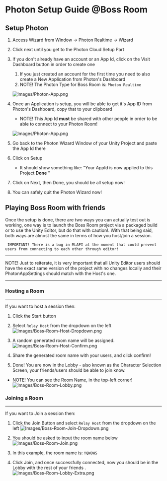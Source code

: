 # Photon Setup Guide @Boss Room

## Setup Photon

1. Access Wizard from Window → Photon Realtime → Wizard
2. Click next until you get to the Photon Cloud Setup Part
3. If you don't already have an account or an App Id, click on the Visit Dashboard button in order to create one	
    1.  If you just created an account for the first time you need to also create a New Application from Photon's Dashboard
    2. NOTE! The Photon Type for Boss Room is: `Photon Realtime`
       
   ![Images/Photon-App.png](Images/Photon-App.png)

4. Once an Application is setup, you will be able to get it's App ID from Photon's Dashboard, copy that to your clipboard
    - NOTE! This App Id **must** be shared with other people in order to be able to connect to your Photon Room!

   ![Images/Photon-App.png](Images/Photon-Dashboard.png)

5. Go back to the Photon Wizard Window of your Unity Project and paste the App Id there
6. Click on Setup
    - It should show something like: "Your AppId is now applied to this Project **Done** "
7. Click on Next, then Done, you should be all setup now!
8. You can safely quit the Photon Wizard now!

## Playing Boss Room with friends

Once the setup is done, there are two ways you can actually test out is working, one way is to launch the Boss Room project via a packaged build or to use the Unity Editor, but do that with caution!. With that being said, both ways are almost the same in terms of how you host/join a session.

```
 IMPORTANT! There is a bug in MLAPI at the moment that could prevent users from connecting to each other through editor!
```

---

NOTE! Just to reiterate, it is very important that all Unity Editor users should have the exact same version of the project with no changes locally and their PhotonAppSettings should match with the Host's one.

---

### Hosting a Room

---
If you want to host a session then:


1. Click the Start button
2. Select `Relay Host` from the dropdown on the left
   ![Images/Boss-Room-Host-Dropdown.png](Images/Boss-Room-Host-Dropdown.png)
   
3. A random generated room name will be assigned.
   ![Images/Boss-Room-Host-Confirm.png](Images/Boss-Room-Host-Confirm.png)
   
4. Share the generated room name with your users, and click confirm!
   
5. Done! You are now in the Lobby - also known as the Character Selection Screen, your friends/users should be able to join know.
   
- NOTE! You can see the Room Name, in the top-left corner!
  ![Images/Boss-Room-Lobby.png](Images/Boss-Room-Lobby.png)

### Joining a Room

---

If you want to Join a session then:
1. Click the Join Button and select `Relay Host` from the dropdown on the left
   ![Images/Boss-Room-Join-Dropdown.png](Images/Boss-Room-Join-Dropdown.png)
2. You should be asked to input the room name below
   ![Images/Boss-Room-Join.png](Images/Boss-Room-Join.png)

3. In this example, the room name is: `YQWOWS`

4. Click Join, and once successfully connected, now you should be in the Lobby with the rest of your friends .
   ![Images/Boss-Room-Lobby-Extra.png](Images/Boss-Room-Lobby-Extra.png)
   